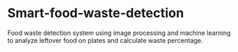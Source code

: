 # Smart-food-waste-detection
Food waste detection system using image processing and machine learning to analyze leftover food on plates and calculate waste percentage.
